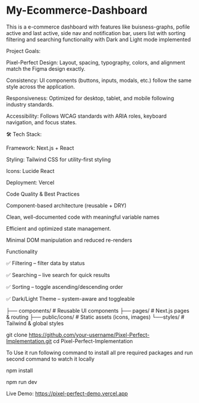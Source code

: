 # My-Ecommerce-Dashboard
This is a e-commerce dashboard with features like buisness-graphs, pofile active and last active, side nav and notification bar, users list with sorting filtering and searching functionality with Dark and  Light mode implemented

Project Goals:

Pixel-Perfect Design: Layout, spacing, typography, colors, and alignment match the Figma design exactly.

Consistency: UI components (buttons, inputs, modals, etc.) follow the same style across the application.

Responsiveness: Optimized for desktop, tablet, and mobile following industry standards.

Accessibility: Follows WCAG standards with ARIA roles, keyboard navigation, and focus states.

🛠 Tech Stack:

Framework: Next.js + React

Styling: Tailwind CSS for utility-first styling

Icons: Lucide React

Deployment: Vercel

Code Quality & Best Practices

Component-based architecture (reusable + DRY)

Clean, well-documented code with meaningful variable names

Efficient and optimized state management.

Minimal DOM manipulation and reduced re-renders

Functionality

✅ Filtering – filter data by status

✅ Searching – live search for quick results

✅ Sorting – toggle ascending/descending order

✅ Dark/Light Theme – system-aware and toggleable

├── components/         # Reusable UI components
├── pages/              # Next.js pages & routing
├── public/icons/       # Static assets (icons, images)
└──styles/             # Tailwind & global styles

git clone https://github.com/your-username/Pixel-Perfect-Implementation.git
cd Pixel-Perfect-Implementation

To Use it run following command to install all pre required packages and run second command to watch it locally

npm install

npm run dev

Live Demo: https://pixel-perfect-demo.vercel.app
